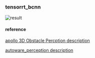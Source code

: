 ### tensorrt_bcnn

![result](https://github.com/kosuke55/tensorrt_bcnn/blob/media/media/bcnn_trt_pretrained_0208.gif)  

#### reference
[apollo 3D Obstacle Percption description][1]  

[1]:https://github.com/ApolloAuto/apollo/blob/master/docs/specs/3d_obstacle_perception.md

[autoware_perception description][2]  

[2]:https://github.com/k0suke-murakami/autoware_perception/tree/feature/integration_baidu_seg/lidar_apollo_cnn_seg_detect
